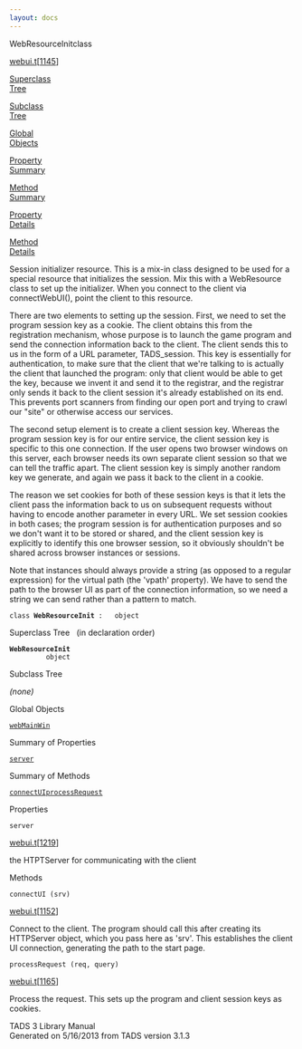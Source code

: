 ```yaml
---
layout: docs
---
```

<span class="title">WebResourceInit</span><span class="type">class</span>

[webui.t](../file/webui.t.html)\[[1145](../source/webui.t.html#1145)\]

[Superclass  
Tree](#_SuperClassTree_)

[Subclass  
Tree](#_SubClassTree_)

[Global  
Objects](#_ObjectSummary_)

[Property  
Summary](#_PropSummary_)

[Method  
Summary](#_MethodSummary_)

[Property  
Details](#_Properties_)

[Method  
Details](#_Methods_)

<div class="fdesc">

Session initializer resource. This is a mix-in class designed to be used
for a special resource that initializes the session. Mix this with a
WebResource class to set up the initializer. When you connect to the
client via connectWebUI(), point the client to this resource.

There are two elements to setting up the session. First, we need to set
the program session key as a cookie. The client obtains this from the
registration mechanism, whose purpose is to launch the game program and
send the connection information back to the client. The client sends
this to us in the form of a URL parameter, TADS_session. This key is
essentially for authentication, to make sure that the client that we're
talking to is actually the client that launched the program: only that
client would be able to get the key, because we invent it and send it to
the registrar, and the registrar only sends it back to the client
session it's already established on its end. This prevents port scanners
from finding our open port and trying to crawl our "site" or otherwise
access our services.

The second setup element is to create a client session key. Whereas the
program session key is for our entire service, the client session key is
specific to this one connection. If the user opens two browser windows
on this server, each browser needs its own separate client session so
that we can tell the traffic apart. The client session key is simply
another random key we generate, and again we pass it back to the client
in a cookie.

The reason we set cookies for both of these session keys is that it lets
the client pass the information back to us on subsequent requests
without having to encode another parameter in every URL. We set session
cookies in both cases; the program session is for authentication
purposes and so we don't want it to be stored or shared, and the client
session key is explicitly to identify this one browser session, so it
obviously shouldn't be shared across browser instances or sessions.

Note that instances should always provide a string (as opposed to a
regular expression) for the virtual path (the 'vpath' property). We have
to send the path to the browser UI as part of the connection
information, so we need a string we can send rather than a pattern to
match.

`class `**`WebResourceInit`**` :   object`

</div>

<span id="_SuperClassTree_"></span>

<div class="mjhd">

<span class="hdln">Superclass Tree</span>   (in declaration order)

</div>

**`WebResourceInit`**  
`         object`  
<span id="_SubClassTree_"></span>

<div class="mjhd">

<span class="hdln">Subclass Tree</span>  

</div>

*(none)* <span id="_ObjectSummary_"></span>

<div class="mjhd">

<span class="hdln">Global Objects</span>  

</div>

[`webMainWin`](../object/webMainWin.html)
<span id="_PropSummary_"></span>

<div class="mjhd">

<span class="hdln">Summary of Properties</span>  

</div>

[`server`](#server)

<span id="_MethodSummary_"></span>

<div class="mjhd">

<span class="hdln">Summary of Methods</span>  

</div>

[`connectUI`](#connectUI)[`processRequest`](#processRequest)

<span id="_Properties_"></span>

<div class="mjhd">

<span class="hdln">Properties</span>  

</div>

<span id="server"></span>

`server`

[webui.t](../file/webui.t.html)\[[1219](../source/webui.t.html#1219)\]

<div class="desc">

the HTPTServer for communicating with the client

</div>

<span id="_Methods_"></span>

<div class="mjhd">

<span class="hdln">Methods</span>  

</div>

<span id="connectUI"></span>

`connectUI (srv)`

[webui.t](../file/webui.t.html)\[[1152](../source/webui.t.html#1152)\]

<div class="desc">

Connect to the client. The program should call this after creating its
HTTPServer object, which you pass here as 'srv'. This establishes the
client UI connection, generating the path to the start page.

</div>

<span id="processRequest"></span>

`processRequest (req, query)`

[webui.t](../file/webui.t.html)\[[1165](../source/webui.t.html#1165)\]

<div class="desc">

Process the request. This sets up the program and client session keys as
cookies.

</div>

<div class="ftr">

TADS 3 Library Manual  
Generated on 5/16/2013 from TADS version 3.1.3

</div>
